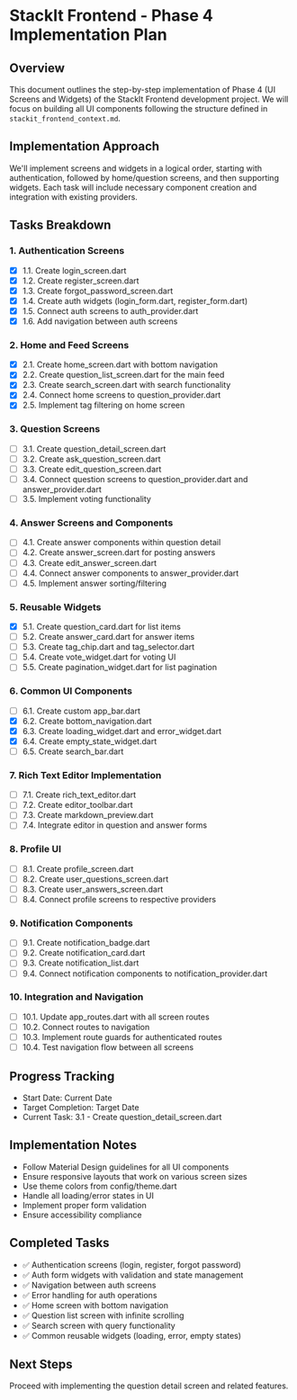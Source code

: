# StackIt Frontend - Phase 4 Implementation Plan

## Overview
This document outlines the step-by-step implementation of Phase 4 (UI Screens and Widgets) of the StackIt Frontend development project. We will focus on building all UI components following the structure defined in `stackit_frontend_context.md`.

## Implementation Approach
We'll implement screens and widgets in a logical order, starting with authentication, followed by home/question screens, and then supporting widgets. Each task will include necessary component creation and integration with existing providers.

## Tasks Breakdown

### 1. Authentication Screens
- [x] 1.1. Create login_screen.dart
- [x] 1.2. Create register_screen.dart
- [x] 1.3. Create forgot_password_screen.dart
- [x] 1.4. Create auth widgets (login_form.dart, register_form.dart)
- [x] 1.5. Connect auth screens to auth_provider.dart
- [x] 1.6. Add navigation between auth screens

### 2. Home and Feed Screens
- [x] 2.1. Create home_screen.dart with bottom navigation
- [x] 2.2. Create question_list_screen.dart for the main feed
- [x] 2.3. Create search_screen.dart with search functionality
- [x] 2.4. Connect home screens to question_provider.dart
- [x] 2.5. Implement tag filtering on home screen

### 3. Question Screens
- [ ] 3.1. Create question_detail_screen.dart
- [ ] 3.2. Create ask_question_screen.dart
- [ ] 3.3. Create edit_question_screen.dart
- [ ] 3.4. Connect question screens to question_provider.dart and answer_provider.dart
- [ ] 3.5. Implement voting functionality

### 4. Answer Screens and Components
- [ ] 4.1. Create answer components within question detail
- [ ] 4.2. Create answer_screen.dart for posting answers
- [ ] 4.3. Create edit_answer_screen.dart
- [ ] 4.4. Connect answer components to answer_provider.dart
- [ ] 4.5. Implement answer sorting/filtering

### 5. Reusable Widgets
- [x] 5.1. Create question_card.dart for list items
- [ ] 5.2. Create answer_card.dart for answer items
- [ ] 5.3. Create tag_chip.dart and tag_selector.dart
- [ ] 5.4. Create vote_widget.dart for voting UI
- [ ] 5.5. Create pagination_widget.dart for list pagination

### 6. Common UI Components
- [ ] 6.1. Create custom app_bar.dart
- [x] 6.2. Create bottom_navigation.dart
- [x] 6.3. Create loading_widget.dart and error_widget.dart
- [x] 6.4. Create empty_state_widget.dart
- [ ] 6.5. Create search_bar.dart

### 7. Rich Text Editor Implementation
- [ ] 7.1. Create rich_text_editor.dart
- [ ] 7.2. Create editor_toolbar.dart
- [ ] 7.3. Create markdown_preview.dart
- [ ] 7.4. Integrate editor in question and answer forms

### 8. Profile UI
- [ ] 8.1. Create profile_screen.dart
- [ ] 8.2. Create user_questions_screen.dart
- [ ] 8.3. Create user_answers_screen.dart
- [ ] 8.4. Connect profile screens to respective providers

### 9. Notification Components
- [ ] 9.1. Create notification_badge.dart
- [ ] 9.2. Create notification_card.dart
- [ ] 9.3. Create notification_list.dart
- [ ] 9.4. Connect notification components to notification_provider.dart

### 10. Integration and Navigation
- [ ] 10.1. Update app_routes.dart with all screen routes
- [ ] 10.2. Connect routes to navigation
- [ ] 10.3. Implement route guards for authenticated routes
- [ ] 10.4. Test navigation flow between all screens

## Progress Tracking
- Start Date: Current Date
- Target Completion: Target Date
- Current Task: 3.1 - Create question_detail_screen.dart

## Implementation Notes
- Follow Material Design guidelines for all UI components
- Ensure responsive layouts that work on various screen sizes
- Use theme colors from config/theme.dart
- Handle all loading/error states in UI
- Implement proper form validation
- Ensure accessibility compliance

## Completed Tasks
- ✅ Authentication screens (login, register, forgot password)
- ✅ Auth form widgets with validation and state management
- ✅ Navigation between auth screens
- ✅ Error handling for auth operations
- ✅ Home screen with bottom navigation
- ✅ Question list screen with infinite scrolling
- ✅ Search screen with query functionality
- ✅ Common reusable widgets (loading, error, empty states)

## Next Steps
Proceed with implementing the question detail screen and related features.